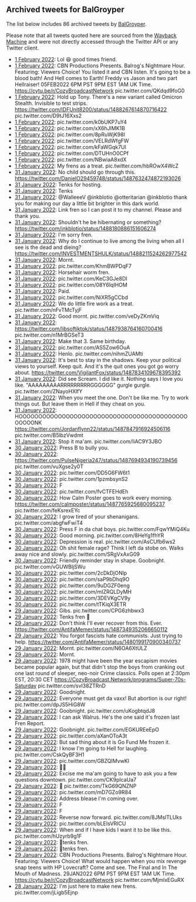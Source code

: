 ## Archived tweets for BalGroyper

The list below includes 86 archived tweets by
[BalGroyper](https://twitter.com/BalGroyper).

Please note that all tweets quoted here are sourced from the
[Wayback Machine](https://web.archive.org) and were not directly accessed through the Twitter API or
any Twitter client.

* [ 1 February 2022](https://web.archive.org/web/20220201041914/https://twitter.com/BalGroyper/status/1488365016692641792): Lol 😆 good times friend. <!--1488365016692641792-->
* [ 1 February 2022](https://web.archive.org/web/20220201032052/https://twitter.com/BalGroyper/status/1488350313044086787): CBN Productions Presents. Balrog's Nightmare Hour. Featuring: Viewers Choice! You listed it and CBN listen. It's going to be a blood bath! And Hell comes to Earth! Freddy vs Jason and two part Hellraiser! 05FEB2022 6PM PST 9PM EST 1AM UK Time.  https://cytu.be/r/CozyBroadcastNetwork  pic.twitter.com/QKdqd9foG0 <!--1488350313044086787-->
* [ 1 February 2022](https://web.archive.org/web/20220201012147/https://twitter.com/BalGroyper/status/1488320357207474176): Hold up Tony. There's a new variant called Omicron Stealth. Invisible to test strips.  https://twitter.com/IDFUnit8200/status/1488267614870716422  pic.twitter.com/D9tJ16Xxs2 <!--1488320357207474176-->
* [ 1 February 2022](https://web.archive.org/web/20220201011601/https://twitter.com/BalGroyper/status/1488318919169372163): pic.twitter.com/k0bUKP7uY4 <!--1488318919169372163-->
* [ 1 February 2022](https://web.archive.org/web/20220201011214/https://twitter.com/BalGroyper/status/1488317241250643969): pic.twitter.com/xX6hJlMK1B <!--1488317241250643969-->
* [ 1 February 2022](https://web.archive.org/web/20220201003133/https://twitter.com/BalGroyper/status/1488308971479785475): pic.twitter.com/8pRuWjK98l <!--1488308971479785475-->
* [ 1 February 2022](https://web.archive.org/web/20220201003329/https://twitter.com/BalGroyper/status/1488308194417905665): pic.twitter.com/VELRdWfgFW <!--1488308194417905665-->
* [ 1 February 2022](https://web.archive.org/web/20220201002959/https://twitter.com/BalGroyper/status/1488307333272793088): pic.twitter.com/kFaWGqk7Ul <!--1488307333272793088-->
* [ 1 February 2022](https://web.archive.org/web/20220201002345/https://twitter.com/BalGroyper/status/1488305746328444932): pic.twitter.com/DTUHnO0CPf <!--1488305746328444932-->
* [ 1 February 2022](https://web.archive.org/web/20220201002542/https://twitter.com/BalGroyper/status/1488305642615951361): pic.twitter.com/NBwiaA8xdX <!--1488305642615951361-->
* [ 1 February 2022](https://web.archive.org/web/20220201000950/https://twitter.com/BalGroyper/status/1488302239240183809): My frens as a treat. pic.twitter.com/hbROwX4WcZ <!--1488302239240183809-->
* [31 January 2022](https://web.archive.org/web/20220131235435/https://twitter.com/BalGroyper/status/1488299690407784450): No child should go through this. https://twitter.com/DanielO29459748/status/1487632474872193026 <!--1488299690407784450-->
* [31 January 2022](https://web.archive.org/web/20220131235801/https://twitter.com/BalGroyper/status/1488299298567581697): Tenks for hosting. <!--1488299298567581697-->
* [31 January 2022](https://web.archive.org/web/20220131221722/https://twitter.com/BalGroyper/status/1488273954116567040): Tenks <!--1488273954116567040-->
* [31 January 2022](https://web.archive.org/web/20220131221058/https://twitter.com/BalGroyper/status/1488272324054769668): @WalleeeV   @inkblotio   @otteritarian   @inkblotio  thank you for making our day a little bit brighter in this dark world. <!--1488272324054769668-->
* [31 January 2022](https://web.archive.org/web/20220131212920/https://twitter.com/BalGroyper/status/1488261815117045762): Link fren so I can post it to my channel. Please and thank you. <!--1488261815117045762-->
* [31 January 2022](https://web.archive.org/web/20220131212607/https://twitter.com/BalGroyper/status/1488261059878084610): Shouldn't he be hibernating or something? https://twitter.com/inkblotio/status/1488180886151606274 <!--1488261059878084610-->
* [31 January 2022](https://web.archive.org/web/20220131212452/https://twitter.com/BalGroyper/status/1488260699423793154): I'm sorry fren. <!--1488260699423793154-->
* [31 January 2022](https://web.archive.org/web/20220131203303/https://twitter.com/BalGroyper/status/1488247685199003651): Why do I continue to live among the living when all I see is the dead and dieing? https://twitter.com/INVESTMENTSHULK/status/1488211524262977542 <!--1488247685199003651-->
* [31 January 2022](https://web.archive.org/web/20220131202852/https://twitter.com/BalGroyper/status/1488246631451410432): Mornt. <!--1488246631451410432-->
* [31 January 2022](https://web.archive.org/web/20220131201621/https://twitter.com/BalGroyper/status/1488243443067338752): pic.twitter.com/KhmBWPDqF7 <!--1488243443067338752-->
* [31 January 2022](https://web.archive.org/web/20220131201201/https://twitter.com/BalGroyper/status/1488242405300064256): Horsehair worm fren. <!--1488242405300064256-->
* [31 January 2022](https://web.archive.org/web/20220131200029/https://twitter.com/BalGroyper/status/1488239499750428672): pic.twitter.com/KeC3GJe8DI <!--1488239499750428672-->
* [31 January 2022](https://web.archive.org/web/20220131200005/https://twitter.com/BalGroyper/status/1488239403084369923): pic.twitter.com/08Y6lqIHOM <!--1488239403084369923-->
* [31 January 2022](https://web.archive.org/web/20220131195937/https://twitter.com/BalGroyper/status/1488239277171306500): Paid. <!--1488239277171306500-->
* [31 January 2022](https://web.archive.org/web/20220131151335/https://twitter.com/BalGroyper/status/1488167260225097735): pic.twitter.com/NiXR5gCCbd <!--1488167260225097735-->
* [31 January 2022](https://web.archive.org/web/20220131150242/https://twitter.com/BalGroyper/status/1488164571374243843): We do  little fire work as a treat. pic.twitter.com/nFvTMcTyjF <!--1488164571374243843-->
* [31 January 2022](https://web.archive.org/web/20220131145654/https://twitter.com/BalGroyper/status/1488163096350760961): Good mornt. pic.twitter.com/veDyZKmViq <!--1488163096350760961-->
* [31 January 2022](https://web.archive.org/web/20220131062018/https://twitter.com/BalGroyper/status/1488033105214464000): https://twitter.com/libsoftiktok/status/1487938764160700416  pic.twitter.com/n1MrBGSeT3 <!--1488033105214464000-->
* [31 January 2022](https://web.archive.org/web/20220131055048/https://twitter.com/BalGroyper/status/1488026936878059524): Make that 3. Same birthday. <!--1488026936878059524-->
* [31 January 2022](https://web.archive.org/web/20220131042539/https://twitter.com/BalGroyper/status/1488004988391473154): pic.twitter.com/AS5Zow6OuA <!--1488004988391473154-->
* [31 January 2022](https://web.archive.org/web/20220131032112/https://twitter.com/BalGroyper/status/1487987455819018241): Henlo. pic.twitter.com/nihmZUAMti <!--1487987455819018241-->
* [31 January 2022](https://web.archive.org/web/20220131031708/https://twitter.com/BalGroyper/status/1487987004260290561): It's best to stay in the shadows. Keep your political views to yourself. Keep quit. And it's the quit ones you got go worry about. https://twitter.com/VigilantFox/status/1487834109678395392 <!--1487987004260290561-->
* [31 January 2022](https://web.archive.org/web/20220131031140/https://twitter.com/BalGroyper/status/1487985625194061826): Did see Scream. I did like it. Nothing says I love you like. "AAAAAAAAARRRRRRRRRGGGGGG" gurgle gurgle. pic.twitter.com/ZNayoHXlfY <!--1487985625194061826-->
* [31 January 2022](https://web.archive.org/web/20220131004504/https://twitter.com/BalGroyper/status/1487948000454397956): When you meet the one. Don't be like me. Try to work things out. But leave them in Hell if they cheat on you. <!--1487948000454397956-->
* [31 January 2022](https://web.archive.org/web/20220131001526/https://twitter.com/BalGroyper/status/1487941263555022848): HOOOOOOOOOOOOOOOOOOOOOOOOOOOOOOOOOOOOOOOOOOOOOOOONK  https://twitter.com/Jordanflynn22/status/1487847916924506116  pic.twitter.com/B5lbzVwdmt <!--1487941263555022848-->
* [31 January 2022](https://web.archive.org/web/20220131000558/https://twitter.com/BalGroyper/status/1487938901184495621): Stop it ma'am. pic.twitter.com/IiAC9Y3JBO <!--1487938901184495621-->
* [30 January 2022](https://web.archive.org/web/20220131000509/https://twitter.com/BalGroyper/status/1487938051011661833): Press B to bully you. <!--1487938051011661833-->
* [30 January 2022](https://web.archive.org/web/20220130182145/https://twitter.com/BalGroyper/status/1487852251263619072): https://twitter.com/PulseNigeria247/status/1487694934190739456  pic.twitter.com/vuXgse2y0T <!--1487852251263619072-->
* [30 January 2022](https://web.archive.org/web/20220130181719/https://twitter.com/BalGroyper/status/1487851112229064704): pic.twitter.com/DD5G6FW6t1 <!--1487851112229064704-->
* [30 January 2022](https://web.archive.org/web/20220130181138/https://twitter.com/BalGroyper/status/1487849733682991106): pic.twitter.com/1pzmbsynS2 <!--1487849733682991106-->
* [30 January 2022](https://web.archive.org/web/20220130180939/https://twitter.com/BalGroyper/status/1487849211596996612): F <!--1487849211596996612-->
* [30 January 2022](https://web.archive.org/web/20220130180715/https://twitter.com/BalGroyper/status/1487848627728838657): pic.twitter.com/fvCTFEHdEh <!--1487848627728838657-->
* [30 January 2022](https://web.archive.org/web/20220130172527/https://twitter.com/BalGroyper/status/1487838077401767938): How Calm Poster goes to work every morning.  https://twitter.com/calmposter/status/1487765925680095237  pic.twitter.com/feKsrexEYc <!--1487838077401767938-->
* [30 January 2022](https://web.archive.org/web/20220130170745/https://twitter.com/BalGroyper/status/1487833629505949696): I grow tired of your shenanigans. pic.twitter.com/abgfwFwiT4 <!--1487833629505949696-->
* [30 January 2022](https://web.archive.org/web/20220130162541/https://twitter.com/BalGroyper/status/1487823029065244675): Press F in da chat boys. pic.twitter.com/FqwYMiQ4Ku <!--1487823029065244675-->
* [30 January 2022](https://web.archive.org/web/20220130160419/https://twitter.com/BalGroyper/status/1487817687640129541): Good morning. pic.twitter.com/8HeYg1fhYR <!--1487817687640129541-->
* [30 January 2022](https://web.archive.org/web/20220130063158/https://twitter.com/BalGroyper/status/1487673632977403904): Depression is real. pic.twitter.com/AsCUfb6ws2 <!--1487673632977403904-->
* [30 January 2022](https://web.archive.org/web/20220130061838/https://twitter.com/BalGroyper/status/1487670296848994305): Oh shit female rage? Think I left da stobe on. Walks away nice and slowly. pic.twitter.com/SRgVxAxG09 <!--1487670296848994305-->
* [30 January 2022](https://web.archive.org/web/20220130061358/https://twitter.com/BalGroyper/status/1487669094132322305): Friendly reminder stay in shape. Goobnight. pic.twitter.com/vGUWBljSWu <!--1487669094132322305-->
* [30 January 2022](https://web.archive.org/web/20220130061036/https://twitter.com/BalGroyper/status/1487668256794021888): pic.twitter.com/2cDkDjONlp <!--1487668256794021888-->
* [30 January 2022](https://web.archive.org/web/20220130060925/https://twitter.com/BalGroyper/status/1487667939302014976): pic.twitter.com/saP9bDhq9O <!--1487667939302014976-->
* [30 January 2022](https://web.archive.org/web/20220130060641/https://twitter.com/BalGroyper/status/1487667284919283712): pic.twitter.com/9uDGZF0eng <!--1487667284919283712-->
* [30 January 2022](https://web.archive.org/web/20220130060227/https://twitter.com/BalGroyper/status/1487666208782438407): pic.twitter.com/mIZRQLDyMH <!--1487666208782438407-->
* [30 January 2022](https://web.archive.org/web/20220130010145/https://twitter.com/BalGroyper/status/1487590526488494082): pic.twitter.com/3DEVKgCV9y <!--1487590526488494082-->
* [30 January 2022](https://web.archive.org/web/20220130010036/https://twitter.com/BalGroyper/status/1487590258040401922): pic.twitter.com/tTKiqX3ETR <!--1487590258040401922-->
* [29 January 2022](https://web.archive.org/web/20220129225006/https://twitter.com/BalGroyper/status/1487556545449705472): Gibs. pic.twitter.com/CPG6zhbwx3 <!--1487556545449705472-->
* [29 January 2022](https://web.archive.org/web/20220129223411/https://twitter.com/BalGroyper/status/1487553403198664704): Tenks fren 🙏 <!--1487553403198664704-->
* [29 January 2022](https://web.archive.org/web/20220129132944/https://twitter.com/BalGroyper/status/1487416388599697411): Don't think I'll ever recover from this. Ever. https://twitter.com/AntifaMemer/status/1487349352066650112 <!--1487416388599697411-->
* [29 January 2022](https://web.archive.org/web/20220129132015/https://twitter.com/BalGroyper/status/1487413984974159883): You forgot fascists hate communists. Just trying to help. https://twitter.com/AntifaMemer/status/1480199170900340737 <!--1487413984974159883-->
* [29 January 2022](https://web.archive.org/web/20220129130946/https://twitter.com/BalGroyper/status/1487412617329053699): Mornt. pic.twitter.com/N6OA6XtULZ <!--1487412617329053699-->
* [29 January 2022](https://web.archive.org/web/20220129130305/https://twitter.com/BalGroyper/status/1487409688052310020): Mornt. <!--1487409688052310020-->
* [29 January 2022](https://web.archive.org/web/20220129125703/https://twitter.com/BalGroyper/status/1487408168531419136): 1978 might have been the year escapism movies became popular again, but that didn't stop the boys from cranking out one last round of sleeper, neo-noir Crime classics.  Polls open at 2:30pm EST, 20:30 CET  https://CozyBroadcast.Network/programs/Super-70s-Saturday  pic.twitter.com/svI38ZTRnD <!--1487408168531419136-->
* [29 January 2022](https://web.archive.org/web/20220129050729/https://twitter.com/BalGroyper/status/1487289985313042432): Goodnight. <!--1487289985313042432-->
* [29 January 2022](https://web.archive.org/web/20220129050819/https://twitter.com/BalGroyper/status/1487289441823588355): Everyone must get da vaxx! But abortion is our right! pic.twitter.com/dpJS5HiG8W <!--1487289441823588355-->
* [29 January 2022](https://web.archive.org/web/20220129045417/https://twitter.com/BalGroyper/status/1487286678754451457): Goobnight. pic.twitter.com/uKogbtqdJ8 <!--1487286678754451457-->
* [29 January 2022](https://web.archive.org/web/20220129044842/https://twitter.com/BalGroyper/status/1487285229429551106): I can ask Walrus. He's the one said it's frozen last Fren Report. <!--1487285846273261568-->
* [29 January 2022](https://web.archive.org/web/20220129045046/https://twitter.com/BalGroyper/status/1487285802392375297): Goobnight. pic.twitter.com/EGKUREeEpO <!--1487285802392375297-->
* [29 January 2022](https://web.archive.org/web/20220129044918/https://twitter.com/BalGroyper/status/1487285430806409220): pic.twitter.com/aXanOToA3t <!--1487285430806409220-->
* [29 January 2022](https://web.archive.org/web/20220129044842/https://twitter.com/BalGroyper/status/1487285229429551106): But sad thing about it is Go Fund Me frozen it. <!--1487285229429551106-->
* [29 January 2022](https://web.archive.org/web/20220129044116/https://twitter.com/BalGroyper/status/1487283690950381568): I know I'm going to Hell for laughing. pic.twitter.com/CskQyBF3H1 <!--1487283690950381568-->
* [29 January 2022](https://web.archive.org/web/20220129044051/https://twitter.com/BalGroyper/status/1487283297050894338): pic.twitter.com/GBZQIMvwKl <!--1487283297050894338-->
* [29 January 2022](https://web.archive.org/web/20220129042705/https://twitter.com/BalGroyper/status/1487281107976343552): 🤗🤗 <!--1487281107976343552-->
* [29 January 2022](https://web.archive.org/web/20220129042348/https://twitter.com/BalGroyper/status/1487279000217030657): Excise me ma'am going to have to ask you a few questions downtown. pic.twitter.com/CK9pIcaUa7 <!--1487280176429867010-->
* [29 January 2022](https://web.archive.org/web/20220129042348/https://twitter.com/BalGroyper/status/1487279000217030657): 👀 pic.twitter.com/TkG69QNZNP <!--1487279000217030657-->
* [29 January 2022](https://web.archive.org/web/20220129042042/https://twitter.com/BalGroyper/status/1487278223318675457): pic.twitter.com/mD7GZo9R84 <!--1487278223318675457-->
* [29 January 2022](https://web.archive.org/web/20220129041538/https://twitter.com/BalGroyper/status/1487276946077589505): Address blease I'm coming over. <!--1487276946077589505-->
* [29 January 2022](https://web.archive.org/web/20220129033727/https://twitter.com/BalGroyper/status/1487267331050930185): F <!--1487267331050930185-->
* [29 January 2022](https://web.archive.org/web/20220129033316/https://twitter.com/BalGroyper/status/1487266293279453184): F <!--1487266293279453184-->
* [29 January 2022](https://web.archive.org/web/20220129023837/https://twitter.com/BalGroyper/status/1487252529301778434): Reverse now forward. pic.twitter.com/8JMslTLUks <!--1487252529301778434-->
* [29 January 2022](https://web.archive.org/web/20220129015317/https://twitter.com/BalGroyper/status/1487241123621834752): pic.twitter.com/bLEIsVRICU <!--1487241123621834752-->
* [29 January 2022](https://web.archive.org/web/20220129013203/https://twitter.com/BalGroyper/status/1487235768724574212): When and if I have kids I want it to be like this. pic.twitter.com/hUzyrb9g1F <!--1487235768724574212-->
* [29 January 2022](https://web.archive.org/web/20220129003808/https://twitter.com/BalGroyper/status/1487222198460837892): 🙏tenks fren. <!--1487222198460837892-->
* [29 January 2022](https://web.archive.org/web/20220129003047/https://twitter.com/BalGroyper/status/1487220365549981698): 🙏tenks fren. <!--1487220365549981698-->
* [29 January 2022](https://web.archive.org/web/20220129001916/https://twitter.com/BalGroyper/status/1487217440526274560): CBN Productions Presents. Balrog's Nightmare Hour. Featuring: Viewers Choice! What would happen when you mix revenge snap teens with HP Lovecraft? Come and see. The Final and In The Mouth of Madness. 29JAN2022 6PM PST 9PM EST 1AM UK Time.  https://cytu.be/r/CozyBroadcastNetwork  pic.twitter.com/MjmlxEGuRX <!--1487217440526274560-->
* [28 January 2022](https://web.archive.org/web/20220128060013/https://twitter.com/BalGroyper/status/1486940875032649741): I'm just here to make new frens. pic.twitter.com/jLigb5Ejnp <!--1486940875032649741-->
